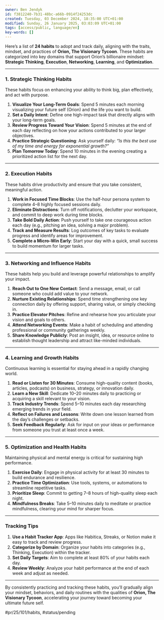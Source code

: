 ```yaml
---
owner: Ben Jendyk
id: f3812240-7b31-48bc-a66b-0914f24253dc
created: Tuesday, 03 December 2024, 18:35:00 UTC+01:00
modified: Sunday, 26 January 2025, 03:03:09 UTC+01:00
tags: [access/public, language/en]
key-words: []
---
```


Here’s a list of **24 habits** to adopt and track daily, aligning with the traits, mindset, and practices of **Orion, The Visionary Tycoon**. These habits are categorized into key domains that support Orion’s billionaire mindset: **Strategic Thinking**, **Execution**, **Networking**, **Learning**, and **Optimization**.

---

### **1. Strategic Thinking Habits**

These habits focus on enhancing your ability to think big, plan effectively, and act with purpose.

1. **Visualize Your Long-Term Goals**: Spend 5 minutes each morning visualizing your future self (Orion) and the life you want to build.  
2. **Set a Daily Intent**: Define one high-impact task that directly aligns with your long-term goals.  
3. **Review Progress Toward Your Vision**: Spend 5 minutes at the end of each day reflecting on how your actions contributed to your larger objectives.  
4. **Practice Strategic Questioning**: Ask yourself daily: *“Is this the best use of my time and energy for exponential growth?”*  
5. **Plan Tomorrow Today**: Spend 10 minutes in the evening creating a prioritized action list for the next day.  

---

### **2. Execution Habits**

These habits drive productivity and ensure that you take consistent, meaningful action.

1. **Work in Focused Time Blocks**: Use the half-hour persona system to complete 4–8 highly focused sessions daily.  
2. **Eliminate Distractions**: Turn off notifications, declutter your workspace, and commit to deep work during time blocks.  
3. **Take Bold Daily Action**: Push yourself to take one courageous action each day (e.g., pitching an idea, solving a major problem).  
4. **Track and Measure Results**: Log outcomes of key tasks to evaluate progress and identify areas for improvement.  
5. **Complete a Micro-Win Early**: Start your day with a quick, small success to build momentum for larger tasks.  

---

### **3. Networking and Influence Habits**

These habits help you build and leverage powerful relationships to amplify your impact.

1. **Reach Out to One New Contact**: Send a message, email, or call someone who could add value to your network.  
2. **Nurture Existing Relationships**: Spend time strengthening one key connection daily by offering support, sharing value, or simply checking in.  
3. **Practice Elevator Pitches**: Refine and rehearse how you articulate your vision and goals to others.  
4. **Attend Networking Events**: Make a habit of scheduling and attending professional or community gatherings weekly.  
5. **Share Knowledge Publicly**: Post an insight, idea, or resource online to establish thought leadership and attract like-minded individuals.  

---

### **4. Learning and Growth Habits**

Continuous learning is essential for staying ahead in a rapidly changing world.

1. **Read or Listen for 30 Minutes**: Consume high-quality content (books, articles, podcasts) on business, strategy, or innovation daily.  
2. **Learn a New Skill**: Dedicate 10–20 minutes daily to practicing or acquiring a skill relevant to your vision.  
3. **Track Industry Trends**: Spend 5–10 minutes each day researching emerging trends in your field.  
4. **Reflect on Failures and Lessons**: Write down one lesson learned from the day’s challenges or setbacks.  
5. **Seek Feedback Regularly**: Ask for input on your ideas or performance from someone you trust at least once a week.  

---

### **5. Optimization and Health Habits**

Maintaining physical and mental energy is critical for sustaining high performance.

1. **Exercise Daily**: Engage in physical activity for at least 30 minutes to build endurance and resilience.  
2. **Practice Time Optimization**: Use tools, systems, or automations to streamline repetitive tasks.  
3. **Prioritize Sleep**: Commit to getting 7–8 hours of high-quality sleep each night.  
4. **Mindfulness Breaks**: Take 5–10 minutes daily to meditate or practice mindfulness, clearing your mind for sharper focus.  

---

### **Tracking Tips**

1. **Use a Habit Tracker App**: Apps like Habitica, Streaks, or Notion make it easy to track and review progress.  
2. **Categorize by Domain**: Organize your habits into categories (e.g., Thinking, Execution) within the tracker.  
3. **Set Daily Targets**: Aim to complete at least 80% of your habits each day.  
4. **Review Weekly**: Analyze your habit performance at the end of each week and adjust as needed.  

---

By consistently practicing and tracking these habits, you’ll gradually align your mindset, behaviors, and daily routines with the qualities of **Orion, The Visionary Tycoon**, accelerating your journey toward becoming your ultimate future self.


#pr/25/101/habits, #status/pending